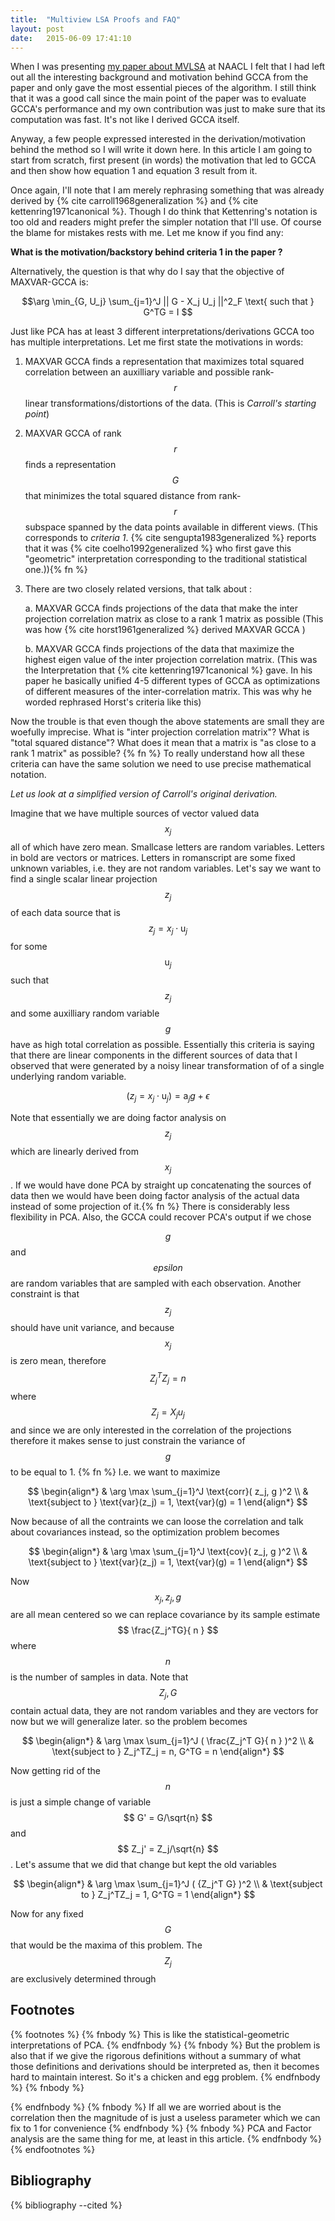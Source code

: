 ```yaml
---
title:  "Multiview LSA Proofs and FAQ"
layout: post
date:   2015-06-09 17:41:10
---
```

<!-- <div class="definition"> </div> -->
When I was presenting [my paper about MVLSA](mvlsa/mvlsa.pdf) at NAACL
I felt that I had
left out all the interesting background and motivation behind
GCCA from the paper and only gave the most essential pieces of the
algorithm.
I still think that it was a good call
since the main point of the paper was to evaluate GCCA's
performance and my own contribution was just to make sure that its
computation was fast. It's not like I derived GCCA itself.

Anyway, a few people expressed interested in the
derivation/motivation behind the method so I will write it down here.
In this article I am going to start from scratch, first present (in
words) the motivation that led to GCCA  and then show how equation 1
and equation 3 result from it.

Once again, I'll note that I am merely rephrasing something that was already derived by
{% cite carroll1968generalization %} and
{% cite kettenring1971canonical %}. Though I do think that
Kettenring's notation is too old and readers might prefer the
simpler notation that I'll use. Of course the blame for mistakes rests
with me. Let me know if you find any:

**What is the motivation/backstory behind criteria 1 in the paper ?**

Alternatively, the question is that why do I say that the
objective of MAXVAR-GCCA is:

$$\arg \min_{G, U_j} \sum_{j=1}^J  || G - X_j U_j ||^2_F \text{ such that } G^TG = I $$

Just like PCA has at least 3 different interpretations/derivations
GCCA too has multiple interpretations. Let me first state the
motivations in words:

1. MAXVAR GCCA finds a representation that maximizes
   total squared correlation between an auxilliary variable
   and possible rank-$$r$$ linear transformations/distortions of
   the data. (This is *Carroll's starting point*)

2. MAXVAR GCCA of rank $$r$$ finds a representation $$G$$
   that minimizes the total squared distance from rank-$$r$$
   subspace spanned by the data points available in different
   views. (This corresponds to *criteria 1*. {% cite sengupta1983generalized %} reports that
    it was {% cite coelho1992generalized %}
    who first gave this "geometric" interpretation corresponding to the
    traditional statistical one.)){% fn  %}

3. There are two closely related versions, that talk about :

   a. MAXVAR GCCA finds projections of the data that make the
      inter projection correlation matrix as close to a rank 1 matrix
      as possible (This was how {% cite horst1961generalized %}
      derived MAXVAR GCCA )

   b. MAXVAR GCCA finds projections of the data that maximize the
      highest eigen value of the inter projection correlation matrix.
      (This was the Interpretation that
      {% cite kettenring1971canonical %} gave. In his paper he basically
      unified 4-5 different types of GCCA as optimizations of different measures
      of the inter-correlation matrix. This was why he worded
      rephrased Horst's criteria like this)

Now the trouble is that even though the above statements
are small they are woefully imprecise. What is "inter projection
correlation matrix"? What is "total squared distance"? What does it
mean that a matrix is "as close to a rank 1 matrix" as possible?
{% fn %} To really understand how all these criteria can have the same
solution we need to use precise mathematical notation.

*Let us look at a simplified version of Carroll's original
derivation.*

Imagine that we have multiple sources of vector valued data
$$ x_j $$ all of which have zero mean.
Smallcase letters are random variables.
Letters in bold are vectors or matrices.
Letters in romanscript are some fixed unknown variables, i.e. they are
not random variables.
Let's say we want to find a single scalar linear projection
$$ z_j $$ of each data source
that is $$ z_j = x_j \cdot \mathrm{u}_j $$ for some $$ \mathrm{u}_j $$ such that $$ z_j $$
and some auxilliary random variable $$ g $$ have as high total correlation as
possible. Essentially this criteria is saying that there are
linear components in the different
sources of data that I observed that were generated by a noisy linear transformation of
of a single underlying random variable.

$$ (z_j = x_j \cdot \mathrm{u}_j) = \mathrm{a}_j g + \epsilon $$

Note that essentially we are doing factor analysis on $$ z_j $$ which
are linearly derived from $$ x_j $$. If we would have done PCA by
straight up concatenating the sources of data then we would have been doing factor
analysis of the actual data instead of some projection of
it.{% fn %}
There is considerably less flexibility in PCA. Also,
the GCCA could recover PCA's output if we chose

$$ g $$ and $$ epsilon $$ are random variables that are sampled with
each observation.
Another constraint is that $$ z_j $$ should have
   unit variance, and because $$ x_j $$ is zero mean, therefore
   $$ Z_j^T Z_j = n $$ where $$ Z_j = X_j u_j $$
   and since we are only interested in the correlation of the projections
   therefore it makes sense to just constrain the variance of
   $$ g $$ to be equal to 1. {% fn %}
   I.e. we want to maximize

   $$ \begin{align*}
   & \arg \max \sum_{j=1}^J \text{corr}( z_j, g )^2 \\
   & \text{subject to } \text{var}(z_j) = 1, \text{var}(g) = 1
   \end{align*}
   $$

   Now because of all the contraints we can loose the correlation and
   talk about covariances instead, so the optimization problem becomes

   $$ \begin{align*}
   & \arg \max \sum_{j=1}^J \text{cov}( z_j, g )^2 \\
   & \text{subject to } \text{var}(z_j) = 1, \text{var}(g) = 1
   \end{align*}
   $$

   Now $$ x_j, z_j, g $$ are all mean centered so we can replace
   covariance by its sample estimate $$ \frac{Z_j^TG}{ n } $$ where $$ n
   $$ is the number of samples in data. Note that $$ Z_j, G $$
   contain actual data, they are not random variables and they are
   vectors for now but we will generalize later. so the problem becomes

   $$ \begin{align*}
   & \arg \max \sum_{j=1}^J ( \frac{Z_j^T G}{ n } )^2 \\
   & \text{subject to } Z_j^TZ_j = n, G^TG = n
   \end{align*}
   $$

   Now getting rid of the $$ n $$ is just a simple change of
   variable $$ G' = G/\sqrt{n} $$ and $$ Z_j' = Z_j/\sqrt{n} $$.
   Let's assume that we did that change but kept the old variables

   $$ \begin{align*}
   & \arg \max \sum_{j=1}^J ( {Z_j^T G} )^2 \\
   & \text{subject to } Z_j^TZ_j = 1, G^TG = 1
   \end{align*}
   $$

   Now for any fixed $$ G $$ that would be the maxima of this
   problem. The $$ Z_j $$ are exclusively determined through
   <!-- If we let $$ Z $$ be the $$ n \times J $$ dimensional matrix whose -->
   <!-- $$ J $$ columns are made up of $$ Z_j $$ then -->
   <!-- we can rewrite $$ \sum_{j=1}^J ( {Z_j^T G} )^2 $$ -->
   <!-- as $$ {\text{trace}( (Z^TG)^T (Z^TG) )} $$. Every -->
   <!-- time we do this symbol manipulation we jump up to a higher vector -->
   <!-- space. Also note that since -->



## Footnotes ##
{% footnotes %}
   {% fnbody %}
    This is like the
   statistical-geometric interpretations of PCA.
   {% endfnbody %}
   {% fnbody %}
   But the problem is also that if we give the rigorous definitions
   without a summary of what those definitions and derivations should
   be interpreted as, then it becomes hard to maintain interest. So
   it's a chicken and egg problem.
   {% endfnbody %}
   {% fnbody %}

   {% endfnbody %}
   {% fnbody %}
      If all we are worried about is the correlation then the
     magnitude of  <script type="math/tex">g</script> is just a useless parameter which we can fix to 1
     for convenience
   {% endfnbody %}
   {% fnbody %}
   PCA and Factor analysis are the same thing for me, at least in this article.
   {% endfnbody %}
{% endfootnotes %}

## Bibliography ##
{% bibliography --cited %}
